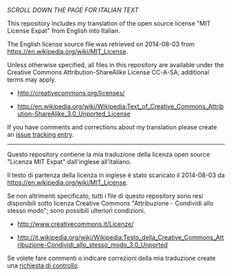 *SCROLL DOWN THE PAGE FOR ITALIAN TEXT*

This repository includes my translation of the open source license "MIT License Expat" from English into Italian.

The English license source file was retrieved on 2014-08-03 from https://en.wikipedia.org/wiki/MIT_License.

Unless otherwise specified, all files in this repository are available under the Creative Commons Attribution-ShareAlike License CC-A-SA; additional terms may apply.

* http://creativecommons.org/licenses/

* http://en.wikipedia.org/wiki/Wikipedia:Text_of_Creative_Commons_Attribution-ShareAlike_3.0_Unported_License

If you have comments and corrections about my translation please create an [issue tracking entry](../../issues).

---

Questo repository contiene la mia traduzione della licenza open source "Licenza MIT Expat" dall'inglese all'italiano.

Il testo di partenza della licenza in inglese è stato scaricato il 2014-08-03 da https://en.wikipedia.org/wiki/MIT_License.

Se non altrimenti specificato, tutti i file di questo repository sono resi disponibili sotto licenza Creative Commons "Attribuzione - Condividi allo stesso modo"; sono possibili ulteriori condizioni.

* http://www.creativecommons.it/Licenze/

* http://it.wikipedia.org/wiki/Wikipedia:Testo_della_Creative_Commons_Attribuzione-Condividi_allo_stesso_modo_3.0_Unported

Se volete fare commenti o indicare correzioni della mia traduzione create una  [richiesta di controllo](../../issues).
